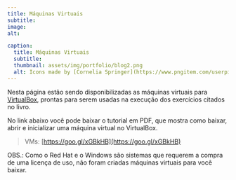 ```yaml
---
title: Máquinas Virtuais
subtitle:
image:
alt:

caption:
  title: Máquinas Virtuais
  subtitle:
  thumbnail: assets/img/portfolio/blog2.png
  alt: Icons made by [Cornelia Springer](https://www.pngitem.com/userpic/13649/) from [Pngitem](https://www.pngitem.com/middle/iwhTmbo_blogging-png-transparent-png/)
---
```


Nesta página estão sendo disponibilizadas as máquinas virtuais para [VirtualBox](https://www.virtualbox.org/), prontas para serem usadas na execução dos exercícios citados no livro.

No link abaixo você pode baixar o tutorial em PDF, que mostra como baixar, abrir e inicializar uma máquina virtual no VirtualBox.

> VMs: [https://goo.gl/xGBkHB](https://goo.gl/xGBkHB)

OBS.: Como o Red Hat e o Windows são sistemas que requerem a compra de uma licença de uso, não foram criadas máquinas virtuais para você baixar.
